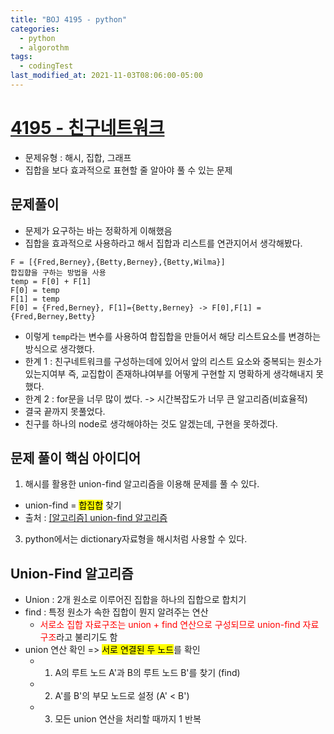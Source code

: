 ```yaml
---
title: "BOJ 4195 - python"
categories:
  - python
  - algorothm
tags:
  - codingTest
last_modified_at: 2021-11-03T08:06:00-05:00
---
```

# [4195 - 친구네트워크](https://www.acmicpc.net/problem/1920)
- 문제유형 : 해시, 집합, 그래프
- 집합을 보다 효과적으로 표현할 줄 알아야 풀 수 있는 문제

## 문제풀이
- 문제가 요구하는 바는 정확하게 이해했음
- 집합을 효과적으로 사용하라고 해서 집합과 리스트를 연관지어서 생각해봤다.
```
F = [{Fred,Berney},{Betty,Berney},{Betty,Wilma}]
합집햡을 구하는 방법을 사용 
temp = F[0] + F[1]
F[0] = temp
F[1] = temp
F[0] = {Fred,Berney}, F[1]={Betty,Berney} -> F[0],F[1] = {Fred,Berney,Betty}
```
- 이렇게 `temp`라는 변수를 사용하여 합집합을 만들어서 해당 리스트요소를 변경하는 방식으로 생각했다.
- 한계 1 : 친구네트워크를 구성하는데에 있어서 앞의 리스트 요소와 중복되는 원소가 있는지여부 즉, 교집합이 존재하냐여부를 어떻게 구현할 지 명확하게 생각해내지 못했다.
- 한계 2 : for문을 너무 많이 썼다. -> 시간복잡도가 너무 큰 알고리즘(비효율적)
- 결국 끝까지 못풀었다.
- 친구를 하나의 node로 생각해야하는 것도 알겠는데, 구현을 못하겠다.

## 문제 풀이 핵심 아이디어
1. 해시를 활용한 union-find 알고리즘을 이용해 문제를 풀 수 있다.
  - union-find = <mark>합집합</mark> 찾기
  - 출처 : [[알고리즘] union-find 알고리즘](https://velog.io/@woo0_hooo/%EC%95%8C%EA%B3%A0%EB%A6%AC%EC%A6%98-union-find-%EC%95%8C%EA%B3%A0%EB%A6%AC%EC%A6%98)
3. python에서는 dictionary자료형을 해시처럼 사용할 수 있다.

## Union-Find 알고리즘
- Union : 2개 원소로 이루어진 집합을 하나의 집합으로 합치기
- find : 특정 원소가 속한 집합이 뭔지 알려주는 연산
  - <span style="color:red">서로소 집합 자료구조는 union + find 연산으로 구성되므로 union-find 자료구조</span>라고 불리기도 함
- union 연산 확인 => <mark>서로 연결된 두 노드</mark>를 확인
  - 1. A의 루트 노드 A'과 B의 루트 노드 B'를 찾기 (find)
  - 2. A'를 B'의 부모 노드로 설정 (A' < B')
  - 3. 모든 union 연산을 처리할 때까지 1 반복
